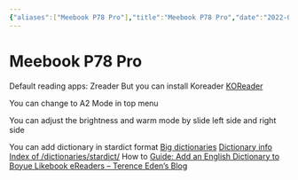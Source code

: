 ```yaml
---
{"aliases":["Meebook P78 Pro"],"title":"Meebook P78 Pro","date":"2022-08-18","tags":["eink","ebook","reader"],"dg-publish":true,"permalink":"/gadget/meebok-p78/","dgPassFrontmatter":true}
---
```



# Meebook P78 Pro

Default reading apps: Zreader
But you can install Koreader [KOReader](https://koreader.rocks/)

You can change to A2 Mode in top menu

You can adjust the brightness and warm mode by slide left side and right side

You can add dictionary in stardict format
[Big dictionaries](http://download.huzheng.org/bigdict/)
[Dictionary info](http://dictinfo.com/)
[Index of /dictionaries/stardict/](https://download.wikdict.com/dictionaries/stardict/)
How to [Guide: Add an English Dictionary to Boyue Likebook eReaders – Terence Eden’s Blog](https://shkspr.mobi/blog/2019/12/guide-add-an-english-dictionary-to-boyue-likebook-ereaders/)
